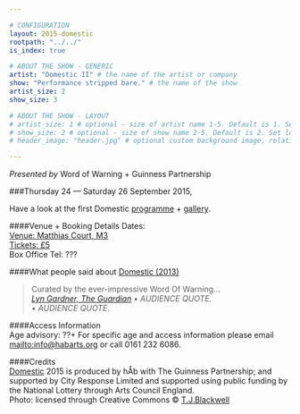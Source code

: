 ```yaml
---

# CONFIGURATION
layout: 2015-domestic
rootpath: "../../"
is_index: true

# ABOUT THE SHOW - GENERIC
artist: "Domestic II" # the name of the artist or company
show: "Performance stripped bare." # the name of the show
artist_size: 2
show_size: 3

# ABOUT THE SHOW - LAYOUT
# artist_size: 1 # optional - size of artist name 1-5. Default is 1. Set longer names to lower values
# show_size: 2 # optional - size of show name 2-5. Default is 2. Set longer names to lower values
# header_image: "header.jpg" # optional custom background image, relative to current page

---
```

*Presented by* Word of Warning + Guinness Partnership
         
###Thursday 24 — Saturday 26 September 2015,         

Have a look at the first Domestic [programme](/archive/2013-domestic) + [gallery](/galleries/2013-domestic).     

####Venue + Booking Details
Dates:         
[Venue: Matthias Court, M3](map)            
[Tickets: £5](wgt)            
Box Office Tel: ???        
        
####What people said about [Domestic (2013)](/archive/2013-domestic)      
>Curated by the ever-impressive Word Of Warning…<br>*[Lyn Gardner, The Guardian](http://www.theguardian.com/stage/2013/nov/02/this-weeks-theatre)*
>• *AUDIENCE QUOTE.*          
>• *AUDIENCE QUOTE.*          
         
####Access Information        
Age advisory: ??+ For specific age and access information please email <mailto:info@habarts.org> or call 0161 232 6086.       
        
####Credits         
[Domestic](/hab/domestic) 2015 is  produced by hÅb with The Guinness Partnership; and supported by City Response Limited and supported using public funding by the National Lottery through Arts Council England.    
Photo: licensed through Creative Commons © [T.J.Blackwell](http://tjblackwell.co.uk/lucid)     

